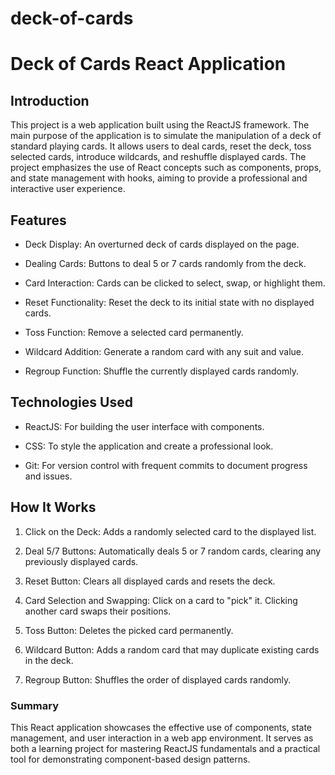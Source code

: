# deck-of-cards
# Deck of Cards React Application

## Introduction

This project is a web application built using the ReactJS framework. The main purpose of the application is to simulate the manipulation of a deck of standard playing cards. It allows users to deal cards, reset the deck, toss selected cards, introduce wildcards, and reshuffle displayed cards. The project emphasizes the use of React concepts such as components, props, and state management with hooks, aiming to provide a professional and interactive user experience.

## Features

- Deck Display: An overturned deck of cards displayed on the page.

- Dealing Cards: Buttons to deal 5 or 7 cards randomly from the deck.

- Card Interaction: Cards can be clicked to select, swap, or highlight them.

- Reset Functionality: Reset the deck to its initial state with no displayed cards.

- Toss Function: Remove a selected card permanently.

- Wildcard Addition: Generate a random card with any suit and value.

- Regroup Function: Shuffle the currently displayed cards randomly.

## Technologies Used

- ReactJS: For building the user interface with components.

- CSS: To style the application and create a professional look.

- Git: For version control with frequent commits to document progress and issues.

## How It Works

1. Click on the Deck: Adds a randomly selected card to the displayed list.

2. Deal 5/7 Buttons: Automatically deals 5 or 7 random cards, clearing any previously displayed cards.

3. Reset Button: Clears all displayed cards and resets the deck.

4. Card Selection and Swapping: Click on a card to "pick" it. Clicking another card swaps their positions.

5. Toss Button: Deletes the picked card permanently.

6. Wildcard Button: Adds a random card that may duplicate existing cards in the deck.

7. Regroup Button: Shuffles the order of displayed cards randomly.

### Summary

This React application showcases the effective use of components, state management, and user interaction in a web app environment. It serves as both a learning project for mastering ReactJS fundamentals and a practical tool for demonstrating component-based design patterns.

